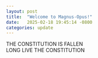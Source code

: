 ```yaml
---
layout: post
title:  "Welcome to Magnus-Opus!"
date:   2025-02-18 19:45:14 -0800
categories: update
---
```

THE CONSTITUTION IS FALLEN  
LONG LIVE THE CONSTITUTION  


